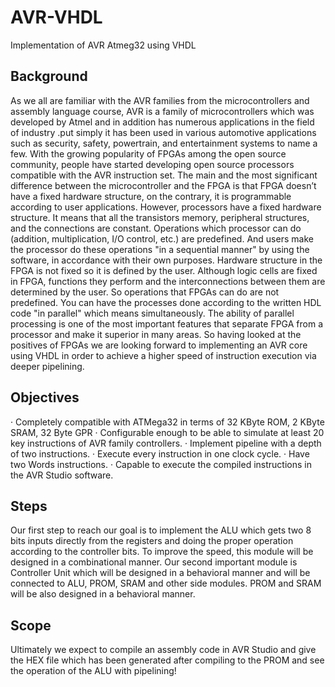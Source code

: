 # AVR-VHDL
Implementation of AVR Atmeg32 using VHDL
## Background
As we all are familiar with the AVR families from the microcontrollers and assembly language course, AVR is a family of microcontrollers which was developed by Atmel and in addition has numerous applications in the field of industry .put simply it has been used in various automotive applications such as security, safety, powertrain, and entertainment systems to name a few. With the growing popularity of FPGAs among the open source community, people have started developing open source processors compatible with the AVR instruction set. The main and the most significant difference between the microcontroller and the FPGA is that FPGA doesn’t have a fixed hardware structure, on the contrary, it is programmable according to user applications. However, processors have a fixed hardware structure. It means that all the transistors memory, peripheral structures, and the connections are constant. Operations which processor can do (addition, multiplication, I/O control, etc.) are predefined. And users make the processor do these operations "in a sequential manner" by using the software, in accordance with their own purposes.
Hardware structure in the FPGA is not fixed so it is defined by the user. Although logic cells are fixed in FPGA, functions they perform and the interconnections between them are determined by the user. So operations that FPGAs can do are not predefined. You can have the processes done according to the written HDL code "in parallel" which means simultaneously. The ability of parallel processing is one of the most important features that separate FPGA from a processor and make it superior in many areas. So having looked at the positives of FPGAs we are looking forward to implementing an AVR core using VHDL in order to achieve a higher speed of instruction execution via deeper pipelining.
## Objectives
·        Completely compatible with ATMega32 in terms of 32 KByte ROM, 2 KByte SRAM, 32 Byte GPR
·       Configurable enough to be able to simulate at least 20 key instructions of  AVR family controllers. 
· 	 Implement pipeline with a depth of two instructions.
·       Execute every instruction in one clock cycle.
·       Have two Words instructions.
·       Capable to execute the compiled instructions in the AVR Studio software.

## Steps
Our first step to reach our goal is to implement the ALU which gets two 8 bits inputs directly from the registers and doing the proper operation according to the controller bits. To improve the speed, this module will be designed in a combinational manner.
Our second important module is Controller Unit which will be designed in a behavioral manner and will be connected to ALU, PROM, SRAM  and other side modules.
PROM and SRAM will be also designed in a behavioral manner.



## Scope
Ultimately we expect to compile an assembly code in AVR Studio and give the HEX file which has been generated after compiling to the PROM and see the operation of the ALU with pipelining!

